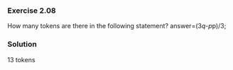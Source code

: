 ### Exercise 2.08
How many tokens are there in the following statement? 
answer=(3*q-p*p)/3;

### Solution
13 tokens
